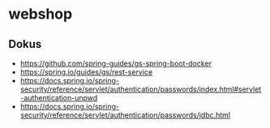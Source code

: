 # webshop

## Dokus
* https://github.com/spring-guides/gs-spring-boot-docker
* https://spring.io/guides/gs/rest-service
* https://docs.spring.io/spring-security/reference/servlet/authentication/passwords/index.html#servlet-authentication-unpwd
* https://docs.spring.io/spring-security/reference/servlet/authentication/passwords/jdbc.html